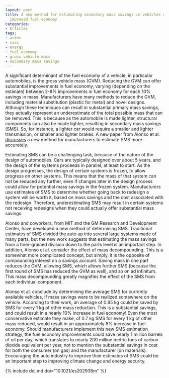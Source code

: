 ```yaml
---
layout: post
title: A new method for estimating secondary mass savings in vehicles could offer
  improved fuel economy
categories:
- Articles
tags:
- autos
- cars
- energy
- fuel economy
- gross vehicle mass
- secondary mass savings
---
```

A significant determinant of the fuel economy of a vehicle, in particular automobiles, is the gross vehicle mass (GVM). Reducing the GVM can offer substantial improvements in fuel economy, varying (depending on the estimate) between 2-8% improvements in fuel economy for each 10% savings in mass. Manufacturers have many methods to reduce the GVM, including material substitution (plastic for metal) and novel designs. Although these techniques can result in substantial primary mass savings, they actually represent an underestimate of the total possible mass that can be removed. This is because as the automobile is made lighter, structural components can also be made lighter, resulting in secondary mass savings (SMS). So, for instance, a lighter car would require a smaller and lighter transmission, or smaller and lighter brakes. A new paper from Alonso et al. [discusses](http://dx.doi.org/10.1021/es202938m) a new method for manufacturers to estimate SMS more accurately.
<!--more-->

Estimating SMS can be a challenging task, because of the nature of the design of automobiles. Cars are typically designed over about 5 years, and the design of the systems proceeds in parallel, at least to start. As the design progresses, the design of certain systems is frozen, to allow progress on other systems. This means that the mass of that system can not be reduced any further, even if changes later in the design process could allow for potential mass savings in the frozen system. Manufacturers use estimates of SMS to determine whether going back to redesign a system will be worth it, based on mass savings and the cost associated with the redesign. Therefore, underestimating SMS may result in certain systems not receiving redesigns when they could actually offer substantial mass savings.

Alonso and coworkers, from MIT and the GM Research and Development Center, have developed a new method of determining SMS. Traditional estimates of SMS divided the auto up into several large systems made of many parts, but the new work suggests that estimating the mass savings from a finer-grained division down to the parts level is an important step. In addition, Alonso et al. consider the effect of mass decompounding. This is a somewhat more complicated concept, but simply, it is the opposite of compounding interest on a savings account. Saving mass in one part reduces the GVM, allowing SMS, which allows further SMS (because the first round of SMS has reduced the GVM as well), and so on ad infinitum. This mass decompounding greatly magnifies the effect of the SMS from each individual component.

Alonso et al. conclude by determining the average SMS for currently available vehicles, if mass savings were to be realized somewhere on the vehicle. According to their work, an average of 0.95 kg could be saved by SMS for every 1 kg of other mass reduction. This is a substantial savings, and could result in a nearly 10% increase in fuel economy! Even the most conservative estimate they make, of 0.7 kg SMS for every 1 kg of other mass reduced, would result in an approximately 8% increase in fuel economy. Should manufacturers implement this new SMS estimation strategy, the fuel economy improvements could save nearly 1 million barrels of oil per day, which translates to nearly 200 million metric tons of carbon dioxide equivalent per year, not to mention the substantial savings in cost for both the consumer (on gas) and the manufacturer (on materials). Encouraging the auto industry to improve their estimates of SMS could be an important step to improving climate change and energy security.

{% include doi.md doi="10.1021/es202938m" %}

